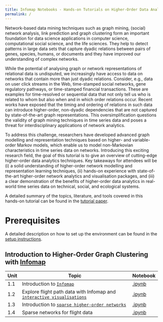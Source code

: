 ```yaml
---
title: Infomap Notebooks - Hands-on Tutorials on Higher-Order Data Analytics
permalink: /
---
```


Network-based data mining techniques such as graph mining, (social) network analysis, link prediction and graph clustering form an important foundation for data science applications in computer science, computational social science, and the life sciences. They help to detect patterns in large data sets that capture dyadic relations between pairs of genes, species, humans, or documents and they have improved our understanding of complex networks.

While the potential of analysing graph or network representations of relational data is undisputed, we increasingly have access to data on networks that contain more than just dyadic relations. Consider, e.g., data on user click streams in the Web, time-stamped social networks, gene regulatory pathways, or time-stamped financial transactions. These are examples for time-resolved or sequential data that not only tell us who is related to whom but also when and in which order relations occur. Recent works have exposed that the timing and ordering of relations in such data can introduce higher-order, non-dyadic dependencies that are not captured by state-of-the-art graph representations. This oversimplification questions the validity of graph mining techniques in time series data and poses a threat for interdisciplinary applications of network analytics.


To address this challenge, researchers have developed advanced graph modelling and representation techniques based on higher- and variable-order Markov models, which enable us to model non-Markovian characteristics in time series data on networks. Introducing this exciting research field, the goal of this tutorial is to give an overview of cutting-edge higher-order data analytics techniques. Key takeaways for attendees will be (i) a solid understanding of higher-order network modelling and representation learning techniques, (ii) hands-on experience with state-of-the-art higher-order network analytics and visualisation packages, and (iii) a clear demonstration of the benefits of higher-order data analytics in real-world time series data on technical, social, and ecological systems.

A detailed summary of the topics, literature, and tools covered in this hands-on tutorial can be found in the [tutorial paper](https://www.researchgate.net/publication/325168357_Beyond_Graph_Mining_Higher-Order_Data_Analytics_for_Temporal_Network_Data).

# Prerequisites

A detailed description on how to set up the environment can be found in the [setup instructions](/infomap-notebooks/setup).

## Introduction to Higher-Order Graph Clustering with [Infomap](http://www.mapequation.org)

Unit | Topic | Notebook
----|----|----
1.1 | Introduction to [`Infomap`](http://www.mapequation.org) | [.ipynb](https://github.com/mapequation/infomap-notebooks/blob/master/code/1_1_infomap_intro.ipynb) |
1.2 | Explore flight path data with Infomap and [`interactive visualisations`](http://www.mapequation.org/apps.html) | [.ipynb](https://github.com/mapequation/infomap-notebooks/blob/master/code/1_2_explore_flight_data.ipynb) |
1.3 | Introduction to [`sparse higher-order networks`](http://www.mapequation.org/publications.html#Edler-Etal-2017-MappingHigherOrder) | [.ipynb](https://github.com/IngoScholtes/kdd2018-tutorial/blob/master/code/1_3_sparse_state_lumping.ipynb) |
1.4 | Sparse networks for flight data | [.ipynb](https://github.com/IngoScholtes/kdd2018-tutorial/blob/master/code/1_4_sparse_flight_data.ipynb) |

